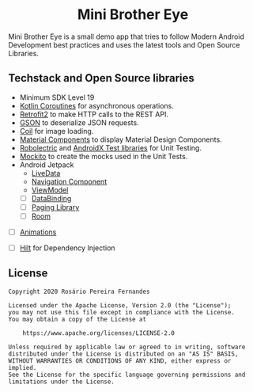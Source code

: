 <h1 align="center">Mini Brother Eye</h1>

Mini Brother Eye is a small demo app that tries to follow Modern Android Development best practices
 and uses the latest tools and Open Source Libraries.


## Techstack and Open Source libraries

- Minimum SDK Level 19
- [Kotlin Coroutines](https://github.com/Kotlin/kotlinx.coroutines) for asynchronous operations.
- [Retrofit2](https://github.com/square/retrofit) to make HTTP calls to the REST API.
- [GSON](https://github.com/google/gson) to deserialize JSON requests.
- [Coil](https://github.com/coil-kt/coil) for image loading.
- [Material Components](https://github.com/material-components/material-components-android)
 to display Material Design Components.
- [Robolectric](https://github.com/robolectric/robolectric) and
 [AndroidX Test libraries](https://developer.android.com/training/testing) for Unit Testing.
- [Mockito](https://github.com/mockito/mockito) to create the mocks used in the Unit Tests.
- Android Jetpack
    - [LiveData](https://developer.android.com/topic/libraries/architecture/livedata)
    - [Navigation Component](https://developer.android.com/guide/navigation)
    - [ViewModel](https://developer.android.com/topic/libraries/architecture/viewmodel)
    - [ ] [DataBinding](https://developer.android.com/topic/libraries/data-binding)
    - [ ] [Paging Library](https://developer.android.com/topic/libraries/architecture/paging)
    - [ ] [Room](https://developer.android.com/topic/libraries/architecture/room)
- [ ] [Animations](https://developer.android.com/training/animation)
- [ ] [Hilt](https://developer.android.com/training/dependency-injection/hilt-android) for
 Dependency Injection


## License

```
Copyright 2020 Rosário Pereira Fernandes

Licensed under the Apache License, Version 2.0 (the "License");
you may not use this file except in compliance with the License.
You may obtain a copy of the License at

    https://www.apache.org/licenses/LICENSE-2.0

Unless required by applicable law or agreed to in writing, software
distributed under the License is distributed on an "AS IS" BASIS,
WITHOUT WARRANTIES OR CONDITIONS OF ANY KIND, either express or implied.
See the License for the specific language governing permissions and
limitations under the License.
```